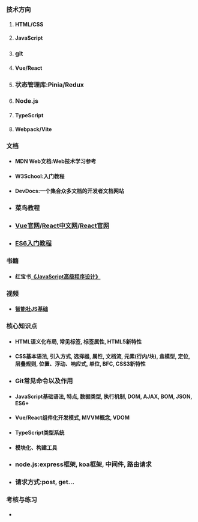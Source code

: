 ### 技术方向

1. #### HTML/CSS

2. #### JavaScript

3. ### git

4. #### Vue/React

5. ### 状态管理库:Pinia/Redux

6. ### Node.js

7. #### TypeScript

8. #### Webpack/Vite

### 文档

- #### MDN Web文档:Web技术学习参考

- #### W3School:入门教程

- #### DevDocs:一个集合众多文档的开发者文档网站

- ### 菜鸟教程

- ### [Vue官网](https://cn.vuejs.org/)/[React中文网](https://react.docschina.org/)/[React官网](https://react.dev/)

- ### [ES6入门教程](https://es6.ruanyifeng.com/)

### 书籍

- #### 红宝书[《JavaScript高级程序设计》](https://www.ituring.com.cn/book/2472)

### 视频

- #### [智能社JS基础](https://space.bilibili.com/30781252/channel/seriesdetail?sid=1312032)

### 核心知识点

- #### HTML语义化布局, 常见标签, 标签属性, HTML5新特性

- #### CSS基本语法, 引入方式, 选择器, 属性, 文档流, 元素(行内/块), 盒模型, 定位, 层叠规则, 位置、浮动、响应式, 单位, BFC, CSS3新特性

- ### Git常见命令以及作用

- #### JavaScript基础语法, 特点, 数据类型, 执行机制, DOM, AJAX, BOM, JSON, ES6+

- #### Vue/React组件化开发模式, MVVM概念, VDOM

- #### TypeScript类型系统

- #### 模块化、构建工具

- ### node.js:express框架, koa框架, 中间件, 路由请求

- ### 请求方式:post, get...

### 考核与练习

- #### 